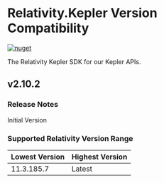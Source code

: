 # Relativity.Kepler Version Compatibility

[![nuget](https://img.shields.io/nuget/v/Relativity.Kepler.svg)](https://www.nuget.org/packages/Relativity.Kepler)

The Relativity Kepler SDK for our Kepler APIs.

## v2.10.2

### Release Notes

Initial Version

### Supported Relativity Version Range

Lowest Version | Highest Version
--- | ---
11.3.185.7 | Latest